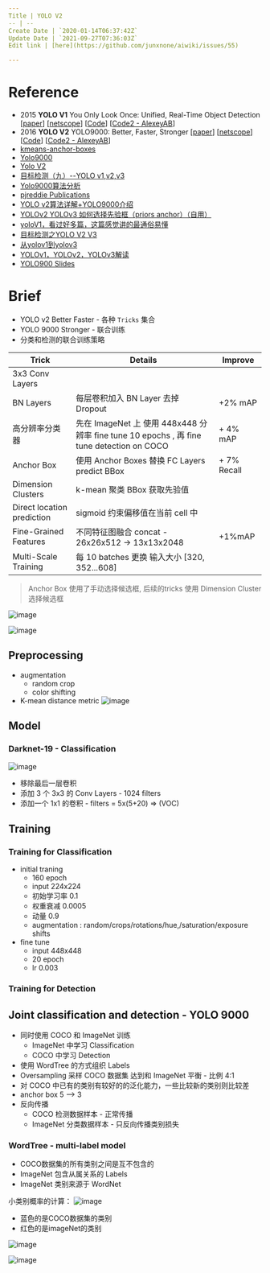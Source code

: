 ```yaml
---
Title | YOLO V2
-- | --
Create Date | `2020-01-14T06:37:42Z`
Update Date | `2021-09-27T07:36:03Z`
Edit link | [here](https://github.com/junxnone/aiwiki/issues/55)

---
```


# Reference
- 2015 **YOLO V1** You Only Look Once: Unified, Real-Time Object Detection [[paper](https://arxiv.org/pdf/1506.02640.pdf)] [[netscope](http://ethereon.github.io/netscope/#/gist/96209c6940e02b17c34009f6c3fee75e)] [[Code](https://pjreddie.com/darknet/yolo/)] [[Code2 - AlexeyAB](https://github.com/AlexeyAB/darknet)]
- 2016 **YOLO V2** YOLO9000: Better, Faster, Stronger [[paper](https://arxiv.org/pdf/1612.08242.pdf)] [[netscope](http://ethereon.github.io/netscope/#/gist/8826fef24ed0b5086affdb6e65db26b7)]  [[Code](https://pjreddie.com/darknet/yolo/)]  [[Code2 - AlexeyAB](https://github.com/AlexeyAB/darknet)]
- [kmeans-anchor-boxes](https://github.com/lars76/kmeans-anchor-boxes) 
- [Yolo9000](https://pjreddie.com/publications/yolo9000/)
-  [Yolo V2](https://pjreddie.com/darknet/yolov2/)
- [目标检测（九）--YOLO v1,v2,v3](https://blog.csdn.net/App_12062011/article/details/77554288)
- [Yolo9000算法分析](https://blog.csdn.net/small_munich/article/details/79548149)
- [pjreddie Publications](https://pjreddie.com/publications/)
- [YOLO v2算法详解+YOLO9000介绍](https://blog.csdn.net/Chunfengyanyulove/article/details/80860870)
- [YOLOv2 YOLOv3 如何选择先验框（priors anchor）（自用）](https://blog.csdn.net/Pattorio/article/details/80095511)
- [yoloV1，看过好多篇，这篇感觉讲的最通俗易懂](https://blog.csdn.net/m0_37192554/article/details/81092514)
- [目标检测之YOLO V2 V3](http://www.cnblogs.com/wangguchangqing/p/10480995.html)
- [从yolov1到yolov3](https://shartoo.github.io/2019/03/12/yolo-v123/)
- [YOLOv1，YOLOv2，YOLOv3解读](https://blog.csdn.net/hancoder/article/details/87994678)
- [YOLO900 Slides](https://docs.google.com/presentation/d/14qBAiyhMOFl_wZW4dA1CkixgXwf0zKGbpw_0oHK8yEM/edit#slide=id.p)

# Brief
- YOLO v2 Better Faster - 各种 `Tricks` 集合
- YOLO 9000 Stronger - 联合训练 
- 分类和检测的联合训练策略

Trick  | Details | Improve
-- | -- | --
3x3 Conv Layers | 
BN Layers | 每层卷积加入 BN Layer 去掉 Dropout | +2% mAP
高分辨率分类器 | 先在 ImageNet 上 使用 448x448 分辨率 fine tune 10 epochs , 再 fine tune detection on COCO | + 4% mAP
Anchor Box | 使用 Anchor Boxes 替换 FC Layers predict BBox | + 7% Recall
Dimension Clusters | k-mean 聚类 BBox 获取先验值 | 
Direct location prediction | sigmoid 约束偏移值在当前 cell 中
Fine-Grained Features |  不同特征图融合 concat - 26x26x512 -> 13x13x2048 | +1%mAP
Multi-Scale Training | 每 10 batches 更换 输入大小 [320, 352...608]

> Anchor Box 使用了手动选择候选框, 后续的tricks 使用 Dimension Cluster 选择候选框

![image](https://user-images.githubusercontent.com/2216970/72323092-d73f9a80-36e2-11ea-99ed-8d778073426e.png)

![image](https://user-images.githubusercontent.com/2216970/72496863-d6834180-3865-11ea-890f-865f7b76d765.png)

## Preprocessing
- augmentation
  - random crop
  - color shifting
- K-mean distance metric
![image](https://user-images.githubusercontent.com/2216970/72326883-05c17380-36eb-11ea-881d-ecaea88aa940.png)


## Model

### Darknet-19 - Classification
![image](https://user-images.githubusercontent.com/2216970/72320493-c7bd5300-36dc-11ea-8414-4769f4be8b22.png)
- 移除最后一层卷积
- 添加 3 个 3x3 的 Conv Layers - 1024 filters
- 添加一个 1x1 的卷积 - filters = 5x(5+20) => (VOC)

## Training

### Training for Classification
- initial traning
  - 160 epoch 
  - input 224x224
  - 初始学习率 0.1
  - 权重衰减 0.0005
  - 动量 0.9
  - augmentation : random/crops/rotations/hue,/saturation/exposure shifts
- fine tune 
  - input 448x448 
  - 20 epoch
  - lr 0.003

### Training for Detection

##  Joint classification and detection - YOLO 9000
- 同时使用 COCO 和 ImageNet 训练
  - ImageNet 中学习 Classification
  - COCO 中学习 Detection
- 使用 WordTree 的方式组织 Labels
- Oversampling 采样 COCO 数据集 达到和 ImageNet 平衡 - 比例 4:1
- 对 COCO 中已有的类别有较好的的泛化能力，一些比较新的类别则比较差
- anchor box 5 --> 3
- 反向传播
  - COCO 检测数据样本 - 正常传播
  - ImageNet 分类数据样本 - 只反向传播类别损失
### WordTree - multi-label model
- COCO数据集的所有类别之间是互不包含的
- ImageNet 包含从属关系的 Labels
- ImageNet 类别来源于 WordNet


小类别概率的计算：
![image](https://user-images.githubusercontent.com/2216970/72492840-a46be280-3859-11ea-9831-942f3c000c6f.png)


- 蓝色的是COCO数据集的类别
- 红色的是imageNet的类别

![image](https://user-images.githubusercontent.com/2216970/72408912-3cf15c80-379f-11ea-9bb5-5d78a1a89b36.png)

![image](https://user-images.githubusercontent.com/2216970/57967666-4918e600-7994-11e9-8f36-c68037237453.png)




